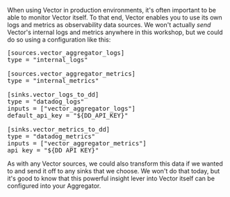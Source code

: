 When using Vector in production environments, it's often important to be able to monitor Vector
itself. To that end, Vector enables you to use its own logs and metrics as observability data sources.
We won't actually *send* Vector's internal logs and metrics anywhere in this workshop, but we could do
so using a configuration like this:

<pre class="file" data-filename="aggregator/vector/aggregator/vector.toml" data-target="insert" data-marker="#insert-vector-internal">[sources.vector_aggregator_logs]
type = "internal_logs"

[sources.vector_aggregator_metrics]
type = "internal_metrics"

[sinks.vector_logs_to_dd]
type = "datadog_logs"
inputs = ["vector_aggregator_logs"]
default_api_key = "${DD_API_KEY}"

[sinks.vector_metrics_to_dd]
type = "datadog_metrics"
inputs = ["vector_aggregator_metrics"]
api_key = "${DD_API_KEY}"</pre>

As with any Vector sources, we could also transform this data if we wanted to and send it off to
any sinks that we choose. We won't do that today, but it's good to know that this powerful insight
lever into Vector itself can be configured into your Aggregator.